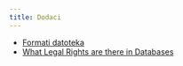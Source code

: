 ```yaml
---
title: Dodaci
---
```


-   [Formati datoteka](file-formats.html)
-   [What Legal Rights are there in Databases](what-legal-ip-rights-are-there-in-databases.html)
